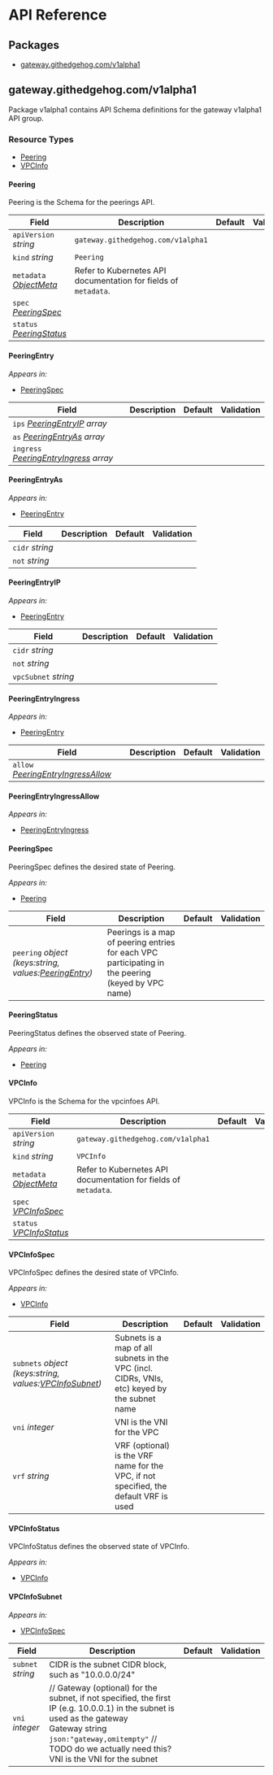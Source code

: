 # API Reference

## Packages
- [gateway.githedgehog.com/v1alpha1](#gatewaygithedgehogcomv1alpha1)


## gateway.githedgehog.com/v1alpha1

Package v1alpha1 contains API Schema definitions for the gateway v1alpha1 API group.

### Resource Types
- [Peering](#peering)
- [VPCInfo](#vpcinfo)



#### Peering



Peering is the Schema for the peerings API.





| Field | Description | Default | Validation |
| --- | --- | --- | --- |
| `apiVersion` _string_ | `gateway.githedgehog.com/v1alpha1` | | |
| `kind` _string_ | `Peering` | | |
| `metadata` _[ObjectMeta](https://kubernetes.io/docs/reference/generated/kubernetes-api/v1.32/#objectmeta-v1-meta)_ | Refer to Kubernetes API documentation for fields of `metadata`. |  |  |
| `spec` _[PeeringSpec](#peeringspec)_ |  |  |  |
| `status` _[PeeringStatus](#peeringstatus)_ |  |  |  |


#### PeeringEntry







_Appears in:_
- [PeeringSpec](#peeringspec)

| Field | Description | Default | Validation |
| --- | --- | --- | --- |
| `ips` _[PeeringEntryIP](#peeringentryip) array_ |  |  |  |
| `as` _[PeeringEntryAs](#peeringentryas) array_ |  |  |  |
| `ingress` _[PeeringEntryIngress](#peeringentryingress) array_ |  |  |  |


#### PeeringEntryAs







_Appears in:_
- [PeeringEntry](#peeringentry)

| Field | Description | Default | Validation |
| --- | --- | --- | --- |
| `cidr` _string_ |  |  |  |
| `not` _string_ |  |  |  |


#### PeeringEntryIP







_Appears in:_
- [PeeringEntry](#peeringentry)

| Field | Description | Default | Validation |
| --- | --- | --- | --- |
| `cidr` _string_ |  |  |  |
| `not` _string_ |  |  |  |
| `vpcSubnet` _string_ |  |  |  |


#### PeeringEntryIngress







_Appears in:_
- [PeeringEntry](#peeringentry)

| Field | Description | Default | Validation |
| --- | --- | --- | --- |
| `allow` _[PeeringEntryIngressAllow](#peeringentryingressallow)_ |  |  |  |


#### PeeringEntryIngressAllow







_Appears in:_
- [PeeringEntryIngress](#peeringentryingress)



#### PeeringSpec



PeeringSpec defines the desired state of Peering.



_Appears in:_
- [Peering](#peering)

| Field | Description | Default | Validation |
| --- | --- | --- | --- |
| `peering` _object (keys:string, values:[PeeringEntry](#peeringentry))_ | Peerings is a map of peering entries for each VPC participating in the peering (keyed by VPC name) |  |  |


#### PeeringStatus



PeeringStatus defines the observed state of Peering.



_Appears in:_
- [Peering](#peering)



#### VPCInfo



VPCInfo is the Schema for the vpcinfoes API.





| Field | Description | Default | Validation |
| --- | --- | --- | --- |
| `apiVersion` _string_ | `gateway.githedgehog.com/v1alpha1` | | |
| `kind` _string_ | `VPCInfo` | | |
| `metadata` _[ObjectMeta](https://kubernetes.io/docs/reference/generated/kubernetes-api/v1.32/#objectmeta-v1-meta)_ | Refer to Kubernetes API documentation for fields of `metadata`. |  |  |
| `spec` _[VPCInfoSpec](#vpcinfospec)_ |  |  |  |
| `status` _[VPCInfoStatus](#vpcinfostatus)_ |  |  |  |


#### VPCInfoSpec



VPCInfoSpec defines the desired state of VPCInfo.



_Appears in:_
- [VPCInfo](#vpcinfo)

| Field | Description | Default | Validation |
| --- | --- | --- | --- |
| `subnets` _object (keys:string, values:[VPCInfoSubnet](#vpcinfosubnet))_ | Subnets is a map of all subnets in the VPC (incl. CIDRs, VNIs, etc) keyed by the subnet name |  |  |
| `vni` _integer_ | VNI is the VNI for the VPC |  |  |
| `vrf` _string_ | VRF (optional) is the VRF name for the VPC, if not specified, the default VRF is used |  |  |


#### VPCInfoStatus



VPCInfoStatus defines the observed state of VPCInfo.



_Appears in:_
- [VPCInfo](#vpcinfo)



#### VPCInfoSubnet







_Appears in:_
- [VPCInfoSpec](#vpcinfospec)

| Field | Description | Default | Validation |
| --- | --- | --- | --- |
| `subnet` _string_ | CIDR is the subnet CIDR block, such as "10.0.0.0/24" |  |  |
| `vni` _integer_ | // Gateway (optional) for the subnet, if not specified, the first IP (e.g. 10.0.0.1) in the subnet is used as the gateway<br />Gateway string `json:"gateway,omitempty"` // TODO do we actually need this?<br />VNI is the VNI for the subnet |  |  |


